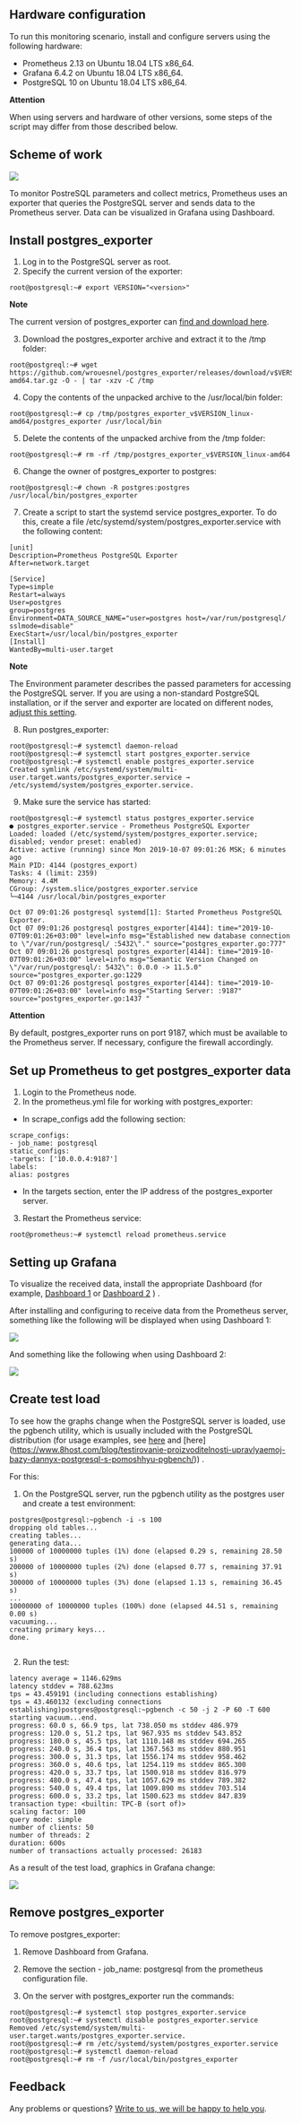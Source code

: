 ## Hardware configuration

To run this monitoring scenario, install and configure servers using the following hardware:

- Prometheus 2.13 on Ubuntu 18.04 LTS x86_64.
- Grafana 6.4.2 on Ubuntu 18.04 LTS x86_64.
- PostgreSQL 10 on Ubuntu 18.04 LTS x86_64.

<warn>

**Attention**

When using servers and hardware of other versions, some steps of the script may differ from those described below.

</warn>

## Scheme of work

![](./assets/1572590876768-1572590876768.png)

To monitor PostreSQL parameters and collect metrics, Prometheus uses an exporter that queries the PostgreSQL server and sends data to the Prometheus server. Data can be visualized in Grafana using Dashboard.

## Install postgres_exporter

1. Log in to the PostgreSQL server as root.
2. Specify the current version of the exporter:

```
root@postgresql:~# export VERSION="<version>"
```

<info>

**Note**

The current version of postgres_exporter can [find and download here](https://github.com/wrouesnel/postgres_exporter/releases).

</info>

3. Download the postgres_exporter archive and extract it to the /tmp folder:

```
root@postgreql:~# wget https://github.com/wrouesnel/postgres_exporter/releases/download/v$VERSION/postgres_exporter_v$VERSION_linux-amd64.tar.gz -O - | tar -xzv -C /tmp
```

4. Copy the contents of the unpacked archive to the /usr/local/bin folder:

```
root@postgresql:~# cp /tmp/postgres_exporter_v$VERSION_linux-amd64/postgres_exporter /usr/local/bin
```

5. Delete the contents of the unpacked archive from the /tmp folder:

```
root@postgresql:~# rm -rf /tmp/postgres_exporter_v$VERSION_linux-amd64
```

6. Change the owner of postgres_exporter to postgres:

```
root@postgresql:~# chown -R postgres:postgres /usr/local/bin/postgres_exporter
```

7. Create a script to start the systemd service postgres_exporter. To do this, create a file /etc/systemd/system/postgres_exporter.service with the following content:

```
[unit]
Description=Prometheus PostgreSQL Exporter
After=network.target

[Service]
Type=simple
Restart=always
User=postgres
group=postgres
Environment=DATA_SOURCE_NAME="user=postgres host=/var/run/postgresql/ sslmode=disable"
ExecStart=/usr/local/bin/postgres_exporter
[Install]
WantedBy=multi-user.target
```

<info>

**Note**

The Environment parameter describes the passed parameters for accessing the PostgreSQL server. If you are using a non-standard PostgreSQL installation, or if the server and exporter are located on different nodes, [adjust this setting](https://godoc.org/github.com/lib/pq).

</info>

8. Run postgres_exporter:

```
root@postgresql:~# systemctl daemon-reload
root@postgresql:~# systemctl start postgres_exporter.service
root@postgresql:~# systemctl enable postgres_exporter.service
Created symlink /etc/systemd/system/multi-user.target.wants/postgres_exporter.service → /etc/systemd/system/postgres_exporter.service.
```

9. Make sure the service has started:

```
root@postgresql:~# systemctl status postgres_exporter.service
● postgres_exporter.service - Prometheus PostgreSQL Exporter
Loaded: loaded (/etc/systemd/system/postgres_exporter.service; disabled; vendor preset: enabled)
Active: active (running) since Mon 2019-10-07 09:01:26 MSK; 6 minutes ago
Main PID: 4144 (postgres_export)
Tasks: 4 (limit: 2359)
Memory: 4.4M
CGroup: /system.slice/postgres_exporter.service
└─4144 /usr/local/bin/postgres_exporter

Oct 07 09:01:26 postgresql systemd[1]: Started Prometheus PostgreSQL Exporter.
Oct 07 09:01:26 postgresql postgres_exporter[4144]: time="2019-10-07T09:01:26+03:00" level=info msg="Established new database connection to \"/var/run/postgresql/ :5432\"." source="postgres_exporter.go:777"
Oct 07 09:01:26 postgresql postgres_exporter[4144]: time="2019-10-07T09:01:26+03:00" level=info msg="Semantic Version Changed on \"/var/run/postgresql/: 5432\": 0.0.0 -> 11.5.0" source="postgres_exporter.go:1229
Oct 07 09:01:26 postgresql postgres_exporter[4144]: time="2019-10-07T09:01:26+03:00" level=info msg="Starting Server: :9187" source="postgres_exporter.go:1437 "
```
<warn>

**Attention**

By default, postgres_exporter runs on port 9187, which must be available to the Prometheus server. If necessary, configure the firewall accordingly.

</warn>

## Set up Prometheus to get postgres_exporter data

1. Login to the Prometheus node.
2. In the prometheus.yml file for working with postgres_exporter:

- In scrape_configs add the following section:

```
scrape_configs:
- job_name: postgresql
static_configs:
-targets: ['10.0.0.4:9187']
labels:
alias: postgres

```

- In the targets section, enter the IP address of the postgres_exporter server.

3. Restart the Prometheus service:

```
root@prometheus:~# systemctl reload prometheus.service

```

## Setting up Grafana

To visualize the received data, install the appropriate Dashboard (for example, [Dashboard 1](https://grafana.com/grafana/dashboards/455) or [Dashboard 2](https://grafana.com/grafana/dashboards/9628) ) .

After installing and configuring to receive data from the Prometheus server, something like the following will be displayed when using Dashboard 1:

![](./assets/1572590118820-1572590118820.png)

And something like the following when using Dashboard 2:

**![](./assets/1572590138354-1572590138354.png)**

## Create test load

To see how the graphs change when the PostgreSQL server is loaded, use the pgbench utility, which is usually included with the PostgreSQL distribution (for usage examples, see [here](https://wiki.postgresql.org/wiki/Pgbench) and [here] (https://www.8host.com/blog/testirovanie-proizvoditelnosti-upravlyaemoj-bazy-dannyx-postgresql-s-pomoshhyu-pgbench/)) .

For this:

1. On the PostgreSQL server, run the pgbench utility as the postgres user and create a test environment:

```
postgres@postgresql:~pgbench -i -s 100
dropping old tables...
creating tables...
generating data...
100000 of 10000000 tuples (1%) done (elapsed 0.29 s, remaining 28.50 s)
200000 of 10000000 tuples (2%) done (elapsed 0.77 s, remaining 37.91 s)
300000 of 10000000 tuples (3%) done (elapsed 1.13 s, remaining 36.45 s)
...
10000000 of 10000000 tuples (100%) done (elapsed 44.51 s, remaining 0.00 s)
vacuuming...
creating primary keys...
done.


```

2. Run the test:

```
latency average = 1146.629ms
latency stddev = 788.623ms
tps = 43.459191 (including connections establishing)
tps = 43.460132 (excluding connections establishing)postgres@postgresql:~pgbench -c 50 -j 2 -P 60 -T 600
starting vacuum...end.
progress: 60.0 s, 66.9 tps, lat 738.050 ms stddev 486.979
progress: 120.0 s, 51.2 tps, lat 967.935 ms stddev 543.852
progress: 180.0 s, 45.5 tps, lat 1110.148 ms stddev 694.265
progress: 240.0 s, 36.4 tps, lat 1367.563 ms stddev 880.951
progress: 300.0 s, 31.3 tps, lat 1556.174 ms stddev 958.462
progress: 360.0 s, 40.6 tps, lat 1254.119 ms stddev 865.300
progress: 420.0 s, 33.7 tps, lat 1500.918 ms stddev 816.979
progress: 480.0 s, 47.4 tps, lat 1057.629 ms stddev 789.382
progress: 540.0 s, 49.4 tps, lat 1009.890 ms stddev 703.514
progress: 600.0 s, 33.2 tps, lat 1500.623 ms stddev 847.839
transaction type: <builtin: TPC-B (sort of)>
scaling factor: 100
query mode: simple
number of clients: 50
number of threads: 2
duration: 600s
number of transactions actually processed: 26183
```

As a result of the test load, graphics in Grafana change:

**![](./assets/1572590394406-1572590394406.png)**

## Remove postgres_exporter

To remove postgres_exporter:

1. Remove Dashboard from Grafana.

2. Remove the section - job_name: postgresql from the prometheus configuration file.

3. On the server with postgres_exporter run the commands:

```
root@postgresql:~# systemctl stop postgres_exporter.service
root@postgresql:~# systemctl disable postgres_exporter.service
Removed /etc/systemd/system/multi-user.target.wants/postgres_exporter.service.
root@postgresql:~# rm /etc/systemd/system/postgres_exporter.service
root@postgresql:~# systemctl daemon-reload
root@postgresql:~# rm -f /usr/local/bin/postgres_exporter
```

## **Feedback**

Any problems or questions? [Write to us, we will be happy to help you](https://mcs.mail.ru/help/contact-us).
